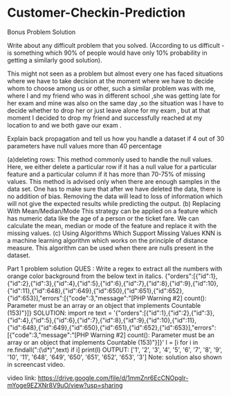 # Customer-Checkin-Prediction

Bonus Problem Solution

Write about any difficult problem that you solved. (According to us difficult - is something which 90% of people would have only 10% probability in getting a similarly good solution).

This might not seen as a problem but almost every one has faced situations where we have to take decision at the moment where we have to decide whom to choose among us or other, such a similar problem was with me, where I and my friend who was in different school ,she was getting late for her exam and mine was also on the same day ,so the situation was I have to decide whether to drop her or just leave alone for my exam ,
but at that moment I decided to  drop my friend and successfully reached at my location to and we both gave our exam .

Explain back propagation and tell us how you handle a dataset if 4 out of 30 parameters have null values more than 40 percentage

(a)deleting rows:
This method commonly used to handle the null values. Here, we either delete a particular row if it has a null value for a particular feature and a particular column if it has more than 70-75% of missing values. This method is advised only when there are enough samples in the data set. One has to make sure that after we have deleted the data, there is no addition of bias. Removing the data will lead to loss of information which will not give the expected results while predicting the output.
(b) Replacing With Mean/Median/Mode
This strategy can be applied on a feature which has numeric data like the age of a person or the ticket fare. We can calculate the mean, median or mode of the feature and replace it with the missing values.
(c) Using Algorithms Which Support Missing Values
KNN is a machine learning algorithm which works on the principle of distance measure. This algorithm can be used when there are nulls present in the dataset.

Part 1 problem solution
QUES :
Write a regex to extract all the numbers with orange color background from the below text in italics.
{"orders":[{"id":1},{"id":2},{"id":3},{"id":4},{"id":5},{"id":6},{"id":7},{"id":8},{"id":9},{"id":10},{"id":11},{"id":648},{"id":649},{"id":650},{"id":651},{"id":652},{"id":653}],"errors":[{"code":3,"message":"[PHP Warning #2] count(): Parameter must be an array or an object that implements Countable (153)"}]}
SOLUTION:
import re
text = '{"orders":[{"id":1},{"id":2},{"id":3},{"id":4},{"id":5},{"id":6},{"id":7},{"id":8},{"id":9},{"id":10},{"id":11},{"id":648},{"id":649},{"id":650},{"id":651},{"id":652},{"id":653}],"errors":[{"code":3,"message":"[PHP Warning #2] count(): Parameter must be an array or an object that implements Countable (153)"}]}'
l = [i for i in re.findall(":(\d*)",text) if i]
print(l)
OUTPUT:
['1', '2', '3', '4', '5', '6', '7', '8', '9', '10', '11', '648', '649', '650', '651', '652', '653', '3']
Note: solution also shown in screencast video.


video link:
https://drive.google.com/file/d/1mmZnr6EcCNOpgIr-mYoge9EZXNr8V9uO/view?usp=sharing

